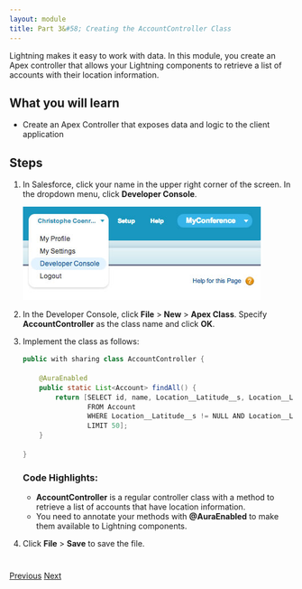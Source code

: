 ```yaml
---
layout: module
title: Part 3&#58; Creating the AccountController Class
---
```


Lightning makes it easy to work with data. In this module, you create an Apex controller that allows your Lightning components to retrieve a list of accounts with their location information.

## What you will learn
- Create an Apex Controller that exposes data and logic to the client application


## Steps

1. In Salesforce, click your name in the upper right corner of the screen. In the dropdown menu, click **Developer Console**.

    ![](images/devconsole.jpg)

1. In the Developer Console, click **File** > **New** > **Apex Class**. Specify **AccountController** as the class name and click **OK**.

2. Implement the class as follows:

    ```java
    public with sharing class AccountController {

        @AuraEnabled
        public static List<Account> findAll() {
            return [SELECT id, name, Location__Latitude__s, Location__Longitude__s
                    FROM Account
                    WHERE Location__Latitude__s != NULL AND Location__Longitude__s != NULL
                    LIMIT 50];
        }

    }
    ```


    ### Code Highlights:
    - **AccountController** is a regular controller class with a method to retrieve a list of accounts that have location information.
    - You need to annotate your methods with **@AuraEnabled** to make them available to Lightning components.

1. Click **File** > **Save** to save the file.


<div class="row" style="margin-top:40px;">
<div class="col-sm-12">
<a href="enable-geolocation.html" class="btn btn-default"><i class="glyphicon glyphicon-chevron-left"></i> Previous</a>
<a href="create-accountlocator-component.html" class="btn btn-default pull-right">Next <i class="glyphicon glyphicon-chevron-right"></i></a>
</div>
</div>
